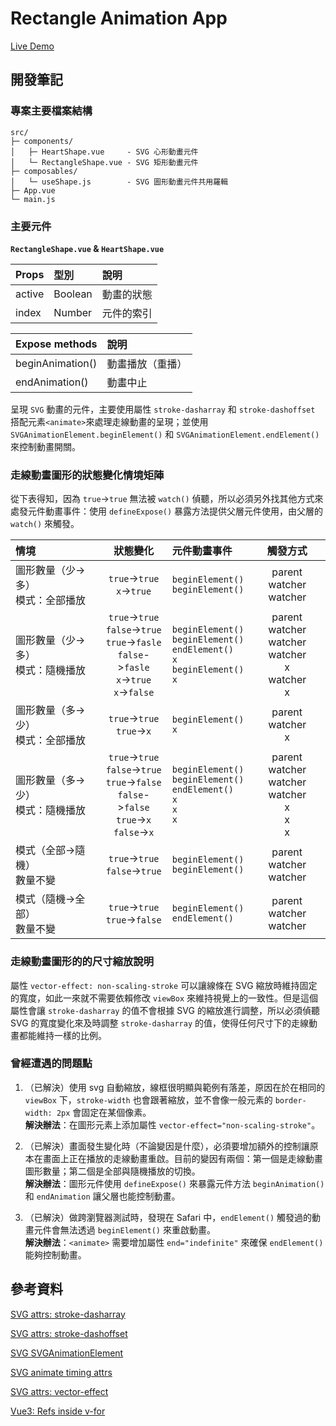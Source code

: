 # Rectangle Animation App

<a href="https://shezimanor.github.io/rectangle-animation-app/" target="_blank">Live Demo</a>

## 開發筆記

### 專案主要檔案結構

```
src/
├─ components/
│   ├─ HeartShape.vue     - SVG 心形動畫元件
│   └─ RectangleShape.vue - SVG 矩形動畫元件
├─ composables/
│   └─ useShape.js        - SVG 圖形動畫元件共用羅輯
├─ App.vue
└─ main.js
```

### 主要元件

**`RectangleShape.vue` & `HeartShape.vue`**

| Props  | 型別    | 說明       |
| :----- | :------ | :--------- |
| active | Boolean | 動畫的狀態 |
| index  | Number  | 元件的索引 |

| Expose methods   | 說明             |
| :--------------- | :--------------- |
| beginAnimation() | 動畫播放（重播） |
| endAnimation()   | 動畫中止         |

呈現 `SVG` 動畫的元件，主要使用屬性 `stroke-dasharray` 和 `stroke-dashoffset` 搭配元素`<animate>`來處理走線動畫的呈現；並使用 `SVGAnimationElement.beginElement()` 和 `SVGAnimationElement.endElement()` 來控制動畫開關。

### 走線動畫圖形的狀態變化情境矩陣

從下表得知，因為 `true`->`true` 無法被 `watch()` 偵聽，所以必須另外找其他方式來處發元件動畫事件：使用 `defineExpose()` 暴露方法提供父層元件使用，由父層的 `watch()` 來觸發。

| 情境                                  |                                                   狀態變化                                                   | 元件動畫事件                                                                                  |                            觸發方式                             |
| :------------------------------------ | :----------------------------------------------------------------------------------------------------------: | :-------------------------------------------------------------------------------------------- | :-------------------------------------------------------------: |
| 圖形數量（少->多）<br/>模式：全部播放 |                                        `true`->`true`<br/>`x`->`true`                                        | `beginElement()`<br/>`beginElement()`                                                         |                   parent watcher<br/>watcher                    |
| 圖形數量（少->多）<br/>模式：隨機播放 | `true`->`true`<br/>`false`->`true`<br/>`true`->`fasle`<br/>`false`->`fasle`<br/>`x`->`true`<br/>`x`->`false` | `beginElement()`<br/>`beginElement()`<br/>`endElement()`<br/>`x`<br/>`beginElement()`<br/>`x` | parent watcher<br/>watcher<br/>watcher<br/>x <br/>watcher<br/>x |
| 圖形數量（多->少）<br/>模式：全部播放 |                                        `true`->`true`<br/>`true`->`x`                                        | `beginElement()`<br/>`x`                                                                      |                      parent watcher<br/>x                       |
| 圖形數量（多->少）<br/>模式：隨機播放 | `true`->`true`<br/>`false`->`true`<br/>`true`->`false`<br/>`false`->`false`<br/>`true`->`x`<br/>`false`->`x` | `beginElement()`<br/>`beginElement()`<br/>`endElement()`<br/>`x`<br/>`x`<br/>`x`              |    parent watcher<br/>watcher<br/>watcher<br/>x<br/>x<br/>x     |
| 模式（全部->隨機）<br/>數量不變       |                                      `true`->`true`<br/>`false`->`true`                                      | `beginElement()`<br/>`beginElement()`                                                         |                   parent watcher<br/>watcher                    |
| 模式（隨機->全部）<br/>數量不變       |                                      `true`->`true`<br/>`true`->`false`                                      | `beginElement()`<br/>`endElement()`                                                           |                   parent watcher<br/>watcher                    |

### 走線動畫圖形的的尺寸縮放說明

屬性 `vector-effect: non-scaling-stroke` 可以讓線條在 SVG 縮放時維持固定的寬度，如此一來就不需要依賴修改 `viewBox` 來維持視覺上的一致性。但是這個屬性會讓 `stroke-dasharray` 的值不會根據 SVG 的縮放進行調整，所以必須偵聽 SVG 的寬度變化來及時調整 `stroke-dasharray` 的值，使得任何尺寸下的走線動畫都能維持一樣的比例。

### 曾經遭遇的問題點

1. （已解決）使用 svg 自動縮放，線框很明顯與範例有落差，原因在於在相同的 `viewBox` 下，`stroke-width` 也會跟著縮放，並不會像一般元素的 `border-width: 2px` 會固定在某個像素。<br />**解決辦法**：在圖形元素上添加屬性 `vector-effect="non-scaling-stroke"`。

2. （已解決）畫面發生變化時（不論變因是什麼），必須要增加額外的控制讓原本在畫面上正在播放的走線動畫重啟。目前的變因有兩個：第一個是走線動畫圖形數量；第二個是全部與隨機播放的切換。<br />**解決辦法**：圖形元件使用 `defineExpose()` 來暴露元件方法 `beginAnimation()` 和 `endAnimation` 讓父層也能控制動畫。

3. （已解決）做跨瀏覽器測試時，發現在 Safari 中，`endElement()` 觸發過的動畫元件會無法透過 `beginElement()` 來重啟動畫。<br />**解決辦法**：`<animate>` 需要增加屬性 `end="indefinite"` 來確保 `endElement()` 能夠控制動畫。

## 參考資料

[SVG attrs: stroke-dasharray](https://developer.mozilla.org/en-US/docs/Web/SVG/Attribute/stroke-dasharray)

[SVG attrs: stroke-dashoffset](https://developer.mozilla.org/en-US/docs/Web/SVG/Attribute/stroke-dashoffset)

[SVG SVGAnimationElement](https://developer.mozilla.org/en-US/docs/Web/API/SVGAnimationElement)

[SVG animate timing attrs](https://www.w3.org/TR/SVG11/animate.html#TimingAttributes)

[SVG attrs: vector-effect](https://developer.mozilla.org/en-US/docs/Web/SVG/Attribute/vector-effect)

[Vue3: Refs inside v-for​](https://vuejs.org/guide/essentials/template-refs.html#refs-inside-v-for)
